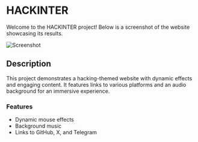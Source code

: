 # HACKINTER

Welcome to the HACKINTER project! Below is a screenshot of the website showcasing its results.

![Screenshot](https://i.postimg.cc/vTrDqTcz/Screenshot-2024-10-08-032006.png)

## Description
This project demonstrates a hacking-themed website with dynamic effects and engaging content. It features links to various platforms and an audio background for an immersive experience.

### Features
- Dynamic mouse effects
- Background music
- Links to GitHub, X, and Telegram

